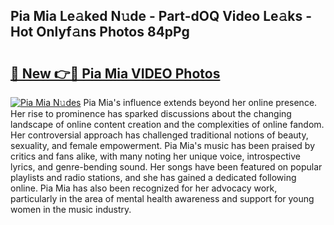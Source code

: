 ## Pia Mia Le𝚊ked N𝚞de - Part-dOQ Video Le𝚊ks - Hot Onlyf𝚊ns Photos 84pPg

# <h2><a href="http://ab56801.deff.icu/?id=Pia+Mia">🔗 New 👉🔴 Pia Mia VIDEO Photos</a></h2>

[![Pia Mia N𝚞des](https://i.imgur.com/rIISA9y.gif)](http://ab56801.deff.icu/?id=Pia+Mia)
Pia Mia's influence extends beyond her online presence. Her rise to prominence has sparked discussions about the changing landscape of online content creation and the complexities of online fandom. Her controversial approach has challenged traditional notions of beauty, sexuality, and female empowerment. Pia Mia's music has been praised by critics and fans alike, with many noting her unique voice, introspective lyrics, and genre-bending sound. Her songs have been featured on popular playlists and radio stations, and she has gained a dedicated following online. Pia Mia has also been recognized for her advocacy work, particularly in the area of mental health awareness and support for young women in the music industry.
